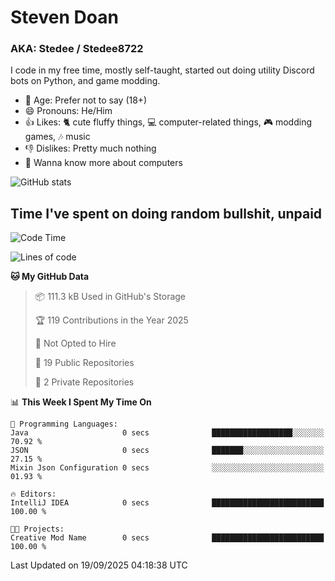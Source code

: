 # Steven Doan
### AKA: Stedee / Stedee8722
I code in my free time, mostly self-taught, started out doing utility Discord bots on Python, and game modding.

- 🤔 Age: Prefer not to say (18+)
- 😄 Pronouns: He/Him
- 👍 Likes: 🐈 cute fluffy things, 💻 computer-related things, 🎮 modding games, 🎶 music
- 👎 Dislikes: Pretty much nothing
- 🥹 Wanna know more about computers

![GitHub stats](https://github-readme-stats-iota-mocha-40.vercel.app/api?username=Stedee8722&show=prs_merged,prs_merged_percentage&show_icons=true&theme=transparent)

## Time I've spent on doing random bullshit, unpaid
<!--START_SECTION:Time I've spent on doing random bullshit, unpaid-->
![Code Time](http://img.shields.io/badge/Code%20Time-327%20hrs%204%20mins-blue)

![Lines of code](https://img.shields.io/badge/From%20Hello%20World%20I%27ve%20Written-87.2%20thousand%20lines%20of%20code-blue)

**🐱 My GitHub Data** 

> 📦 111.3 kB Used in GitHub's Storage 
 > 
> 🏆 119 Contributions in the Year 2025
 > 
> 🚫 Not Opted to Hire
 > 
> 📜 19 Public Repositories 
 > 
> 🔑 2 Private Repositories 
 > 
📊 **This Week I Spent My Time On** 

```text
💬 Programming Languages: 
Java                     0 secs              ██████████████████░░░░░░░   70.92 % 
JSON                     0 secs              ███████░░░░░░░░░░░░░░░░░░   27.15 % 
Mixin Json Configuration 0 secs              ░░░░░░░░░░░░░░░░░░░░░░░░░   01.93 % 

🔥 Editors: 
IntelliJ IDEA            0 secs              █████████████████████████   100.00 % 

🐱‍💻 Projects: 
Creative Mod Name        0 secs              █████████████████████████   100.00 % 
```


 Last Updated on 19/09/2025 04:18:38 UTC
<!--END_SECTION:Time I've spent on doing random bullshit, unpaid-->
